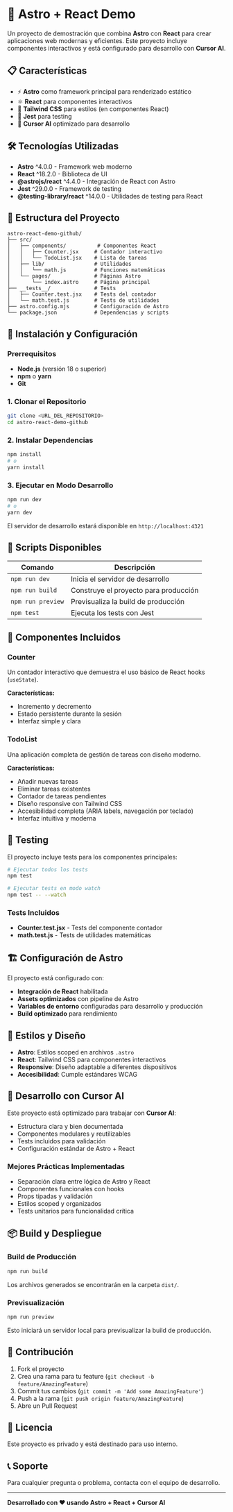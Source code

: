 # 🚀 Astro + React Demo

Un proyecto de demostración que combina **Astro** con **React** para crear aplicaciones web modernas y eficientes. Este proyecto incluye componentes interactivos y está configurado para desarrollo con **Cursor AI**.

## 📋 Características

- ⚡ **Astro** como framework principal para renderizado estático
- ⚛️ **React** para componentes interactivos
- 🎨 **Tailwind CSS** para estilos (en componentes React)
- 🧪 **Jest** para testing
- 🔧 **Cursor AI** optimizado para desarrollo

## 🛠️ Tecnologías Utilizadas

- **Astro** ^4.0.0 - Framework web moderno
- **React** ^18.2.0 - Biblioteca de UI
- **@astrojs/react** ^4.4.0 - Integración de React con Astro
- **Jest** ^29.0.0 - Framework de testing
- **@testing-library/react** ^14.0.0 - Utilidades de testing para React

## 📁 Estructura del Proyecto

```
astro-react-demo-github/
├── src/
│   ├── components/          # Componentes React
│   │   ├── Counter.jsx     # Contador interactivo
│   │   └── TodoList.jsx    # Lista de tareas
│   ├── lib/                # Utilidades
│   │   └── math.js         # Funciones matemáticas
│   └── pages/              # Páginas Astro
│       └── index.astro     # Página principal
├── __tests__/              # Tests
│   ├── Counter.test.jsx    # Tests del contador
│   └── math.test.js        # Tests de utilidades
├── astro.config.mjs        # Configuración de Astro
└── package.json            # Dependencias y scripts
```

## 🚀 Instalación y Configuración

### Prerrequisitos

- **Node.js** (versión 18 o superior)
- **npm** o **yarn**
- **Git**

### 1. Clonar el Repositorio

```bash
git clone <URL_DEL_REPOSITORIO>
cd astro-react-demo-github
```

### 2. Instalar Dependencias

```bash
npm install
# o
yarn install
```

### 3. Ejecutar en Modo Desarrollo

```bash
npm run dev
# o
yarn dev
```

El servidor de desarrollo estará disponible en `http://localhost:4321`

## 📜 Scripts Disponibles

| Comando | Descripción |
|---------|-------------|
| `npm run dev` | Inicia el servidor de desarrollo |
| `npm run build` | Construye el proyecto para producción |
| `npm run preview` | Previsualiza la build de producción |
| `npm test` | Ejecuta los tests con Jest |

## 🧩 Componentes Incluidos

### Counter
Un contador interactivo que demuestra el uso básico de React hooks (`useState`).

**Características:**
- Incremento y decremento
- Estado persistente durante la sesión
- Interfaz simple y clara

### TodoList
Una aplicación completa de gestión de tareas con diseño moderno.

**Características:**
- Añadir nuevas tareas
- Eliminar tareas existentes
- Contador de tareas pendientes
- Diseño responsive con Tailwind CSS
- Accesibilidad completa (ARIA labels, navegación por teclado)
- Interfaz intuitiva y moderna

## 🧪 Testing

El proyecto incluye tests para los componentes principales:

```bash
# Ejecutar todos los tests
npm test

# Ejecutar tests en modo watch
npm test -- --watch
```

### Tests Incluidos

- **Counter.test.jsx** - Tests del componente contador
- **math.test.js** - Tests de utilidades matemáticas

## 🏗️ Configuración de Astro

El proyecto está configurado con:

- **Integración de React** habilitada
- **Assets optimizados** con pipeline de Astro
- **Variables de entorno** configuradas para desarrollo y producción
- **Build optimizado** para rendimiento

## 🎨 Estilos y Diseño

- **Astro**: Estilos scoped en archivos `.astro`
- **React**: Tailwind CSS para componentes interactivos
- **Responsive**: Diseño adaptable a diferentes dispositivos
- **Accesibilidad**: Cumple estándares WCAG

## 🔧 Desarrollo con Cursor AI

Este proyecto está optimizado para trabajar con **Cursor AI**:

- Estructura clara y bien documentada
- Componentes modulares y reutilizables
- Tests incluidos para validación
- Configuración estándar de Astro + React

### Mejores Prácticas Implementadas

- Separación clara entre lógica de Astro y React
- Componentes funcionales con hooks
- Props tipadas y validación
- Estilos scoped y organizados
- Tests unitarios para funcionalidad crítica

## 📦 Build y Despliegue

### Build de Producción

```bash
npm run build
```

Los archivos generados se encontrarán en la carpeta `dist/`.

### Previsualización

```bash
npm run preview
```

Esto iniciará un servidor local para previsualizar la build de producción.

## 🤝 Contribución

1. Fork el proyecto
2. Crea una rama para tu feature (`git checkout -b feature/AmazingFeature`)
3. Commit tus cambios (`git commit -m 'Add some AmazingFeature'`)
4. Push a la rama (`git push origin feature/AmazingFeature`)
5. Abre un Pull Request

## 📄 Licencia

Este proyecto es privado y está destinado para uso interno.

## 📞 Soporte

Para cualquier pregunta o problema, contacta con el equipo de desarrollo.

---

**Desarrollado con ❤️ usando Astro + React + Cursor AI**
